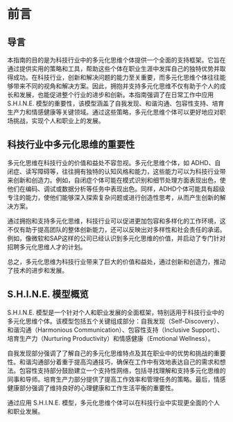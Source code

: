 # 前言

## 导言

本指南的目的是为科技行业中的多元化思维个体提供一个全面的支持框架。它旨在通过提供实用的策略和工具，帮助这些个体在职业生涯中发挥自己的独特优势并取得成功。在科技行业，创新和解决问题的能力至关重要，而多元化思维个体往往能够带来不同的视角和解决方案。因此，拥抱并支持多元化思维不仅有助于个人的成长和发展，也能促进整个行业的进步和创新。本指南强调了在日常工作中应用 S.H.I.N.E. 模型的重要性，该模型涵盖了自我发现、和谐沟通、包容性支持、培育生产力和情感健康等关键领域。通过这些策略，多元化思维个体可以更好地应对职场挑战，实现个人和职业上的发展。

## 科技行业中多元化思维的重要性

多元化思维在科技行业的价值和益处不容忽视。多元化思维个体，如 ADHD、自闭症、读写障碍等，往往拥有独特的认知风格和能力，这些能力可以为科技行业带来创新和创造力。例如，自闭症个体可能在模式识别和细节处理方面表现出色，使他们在编码、调试或数据分析等任务中表现出色。同样，ADHD个体可能具有超级专注的能力，使他们能够深入探索复杂问题或进行创造性思考，从而产生创新的解决方案。

通过拥抱和支持多元化思维，科技行业可以促进更加包容和多样化的工作环境，这不仅有助于提高团队的整体创新能力，还可以反映出对多样性和社会责任的承诺。例如，像微软和SAP这样的公司已经认识到多元化思维的价值，并启动了专门针对招聘多元化思维人才的计划。

总之，多元化思维为科技行业带来了巨大的价值和益处，通过创新和创造力，推动了技术的进步和发展。

## S.H.I.N.E. 模型概览

S.H.I.N.E. 模型是一个针对个人和职业发展的全面框架，特别适用于科技行业中的多元化思维个体。该模型包括五个关键组成部分：自我发现（Self-Discovery）、和谐沟通（Harmonious Communication）、包容性支持（Inclusive Support）、培育生产力（Nurturing Productivity）和情感健康（Emotional Wellness）。

自我发现部分强调了了解自己的多元化思维特点及其在职业中的优势和挑战的重要性。和谐沟通部分着重于提高沟通技巧，确保在工作中有效地表达自己的需求和想法。包容性支持部分鼓励建立一个支持性网络，包括寻找理解和支持多元化思维的同事和导师。培育生产力部分提供了提高工作效率和管理任务的策略。最后，情感健康部分强调了维持良好的心理健康和工作生活平衡的重要性。

通过应用 S.H.I.N.E. 模型，多元化思维个体可以在科技行业中实现更全面的个人和职业发展。
